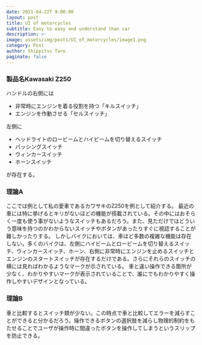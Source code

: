 ```yaml
---
date: 2021-04-22T 9:00:00
layout: post
title: UI of motorcycles
subtitle: Easy to easy and understand than car
description: >-
image: assets/img/posts/UI_of_motorcycles/image1.png
category: Post
author: Shippitsu Taro
paginate: false
---
```


### 製品名Kawasaki Z250
ハンドルの右側には
- 非常時にエンジンを着る役割を持つ「キルスイッチ」
- エンジンを作動させる「セルスイッチ」

左側に
- ヘッドライトのロービームとハイビームを切り替えるスイッチ
- パッシングスイッチ
- ウィンカースイッチ
- ホーンスイッチ

が存在する。

### 理論A
ここでは例として私の愛車であるカワサキのZ250を例として紹介する。
最近の車には特に挙げるとキリがないほどの機能が搭載されている。その中にはおそらく一度も使う事がないようなスイッチもあるだろう。また、見ただけではどういう意味を持つのかわからないスイッチやボタンがあったりすぐに視認することが難しかったりする。
しかしバイクにおいては、車ほど多数の複雑な機能は存在しない。多くのバイクは、左側にハイビームとロービームを切り替えるスイッチ、ウィンカースイッチ、ホーン、右側に非常時にエンジンを止めるスイッチとエンジンのスタートスイッチが存在するだけである。さらにそれらのスイッチの横には見ればわかるようなマークが示されている。
車と違い操作できる箇所が少なく、わかりやすいマークが表示されていることで、誰にでもわかりやすく操作しやすいデザインとなっている。

### 理論B
車と比較するとスイッチ類が少ない。この時点で車と比較してエラーを減らすことができると分かるだろう。操作できるボタンの選択肢を減らし物理的制約をもたせることでユーザが操作時に間違ったボタンを操作してしまうというスリップを防止できる。
